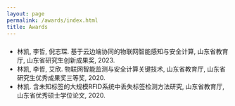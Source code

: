 ```yaml
---
layout: page
permalink: /awards/index.html
title: Awards
---
```


<h3><font face="新罗马"></font></h3>



- <font face="">林凯, 李哲, 倪志琛. 基于云边端协同的物联网智能感知与安全计算, 山东省教育厅, 山东省研究生创新成果奖, 2023.</font>
&nbsp;
- <font face="">林凯, 李哲, 艾欣. 物联网智能监测与安全计算关键技术, 山东省教育厅, 山东省研究生优秀成果奖三等奖, 2020.</font>
&nbsp;
- <font face="">林凯. 含未知标签的大规模RFID系统中丢失标签检测方法研究, 山东省教育厅, 山东省优秀硕士学位论文, 2020.</font>





